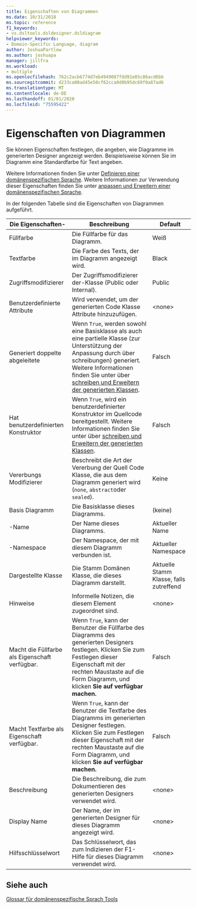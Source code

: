 ```yaml
---
title: Eigenschaften von Diagrammen
ms.date: 10/31/2018
ms.topic: reference
f1_keywords:
- vs.dsltools.dsldesigner.dsldiagram
helpviewer_keywords:
- Domain-Specific Language, diagram
author: JoshuaPartlow
ms.author: joshuapa
manager: jillfra
ms.workload:
- multiple
ms.openlocfilehash: 762c2acb6774d7eb4949087fdd91e85c86acd6bb
ms.sourcegitcommit: d233ca00ad45e50cf62cca0d0b95dc69f0a87ad6
ms.translationtype: MT
ms.contentlocale: de-DE
ms.lasthandoff: 01/01/2020
ms.locfileid: "75595422"
---
```

# <a name="properties-of-diagrams"></a>Eigenschaften von Diagrammen
Sie können Eigenschaften festlegen, die angeben, wie Diagramme im generierten Designer angezeigt werden. Beispielsweise können Sie im Diagramm eine Standardfarbe für Text angeben.

 Weitere Informationen finden Sie unter [Definieren einer domänenspezifischen Sprache](../modeling/how-to-define-a-domain-specific-language.md). Weitere Informationen zur Verwendung dieser Eigenschaften finden Sie unter [anpassen und Erweitern einer domänenspezifischen Sprache](../modeling/customizing-and-extending-a-domain-specific-language.md).

 In der folgenden Tabelle sind die Eigenschaften von Diagrammen aufgeführt.

|Die Eigenschaften-|Beschreibung|Default|
|-|-|-|
|Füllfarbe|Die Füllfarbe für das Diagramm.|Weiß|
|Textfarbe|Die Farbe des Texts, der im Diagramm angezeigt wird.|Black|
|Zugriffsmodifizierer|Der Zugriffsmodifizierer der-Klasse (Public oder Internal).|Public|
|Benutzerdefinierte Attribute|Wird verwendet, um der generierten Code Klasse Attribute hinzuzufügen.|\<none>|
|Generiert doppelte abgeleitete|Wenn `True`, werden sowohl eine Basisklasse als auch eine partielle Klasse (zur Unterstützung der Anpassung durch über schreibungen) generiert. Weitere Informationen finden Sie unter über [schreiben und Erweitern der generierten Klassen](../modeling/overriding-and-extending-the-generated-classes.md).|Falsch|
|Hat benutzerdefinierten Konstruktor|Wenn `True`, wird ein benutzerdefinierter Konstruktor im Quellcode bereitgestellt. Weitere Informationen finden Sie unter über [schreiben und Erweitern der generierten Klassen](../modeling/overriding-and-extending-the-generated-classes.md).|Falsch|
|Vererbungs Modifizierer|Beschreibt die Art der Vererbung der Quell Code Klasse, die aus dem Diagramm generiert wird (`none`, `abstract`oder `sealed`).|Keine|
|Basis Diagramm|Die Basisklasse dieses Diagramms.|(keine)|
|-Name|Der Name dieses Diagramms.|Aktueller Name|
|-Namespace|Der Namespace, der mit diesem Diagramm verbunden ist.|Aktueller Namespace|
|Dargestellte Klasse|Die Stamm Domänen Klasse, die dieses Diagramm darstellt.|Aktuelle Stamm Klasse, falls zutreffend|
|Hinweise|Informelle Notizen, die diesem Element zugeordnet sind.|\<none>|
|Macht die Füllfarbe als Eigenschaft verfügbar.|Wenn `True`, kann der Benutzer die Füllfarbe des Diagramms des generierten Designers festlegen. Klicken Sie zum Festlegen dieser Eigenschaft mit der rechten Maustaste auf die Form Diagramm, und klicken **Sie auf verfügbar machen.**|Falsch|
|Macht Textfarbe als Eigenschaft verfügbar.|Wenn `True`, kann der Benutzer die Textfarbe des Diagramms im generierten Designer festlegen. Klicken Sie zum Festlegen dieser Eigenschaft mit der rechten Maustaste auf die Form Diagramm, und klicken **Sie auf verfügbar machen.**|Falsch|
|Beschreibung|Die Beschreibung, die zum Dokumentieren des generierten Designers verwendet wird.|\<none>|
|Display Name|Der Name, der im generierten Designer für dieses Diagramm angezeigt wird.|\<none>|
|Hilfsschlüsselwort|Das Schlüsselwort, das zum Indizieren der F1-Hilfe für dieses Diagramm verwendet wird.|\<none>|

## <a name="see-also"></a>Siehe auch

[Glossar für domänenspezifische Sprach Tools](https://msdn.microsoft.com/ca5e84cb-a315-465c-be24-76aa3df276aa)
